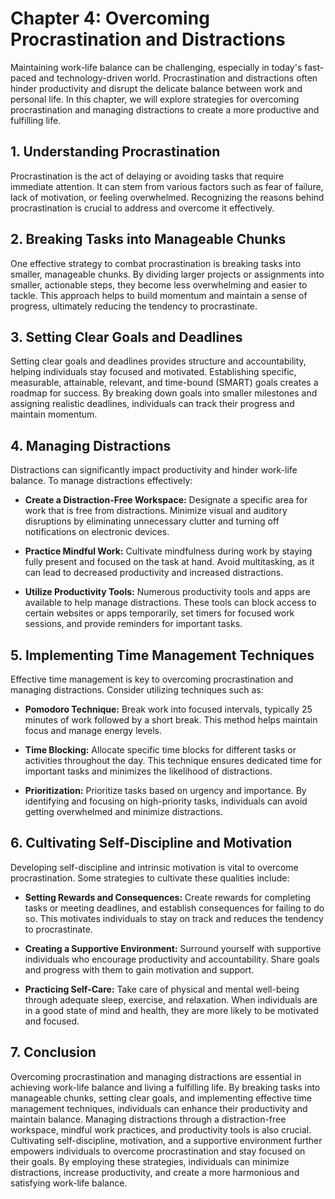 Chapter 4: Overcoming Procrastination and Distractions
======================================================

Maintaining work-life balance can be challenging, especially in today's fast-paced and technology-driven world. Procrastination and distractions often hinder productivity and disrupt the delicate balance between work and personal life. In this chapter, we will explore strategies for overcoming procrastination and managing distractions to create a more productive and fulfilling life.

**1. Understanding Procrastination**
------------------------------------

Procrastination is the act of delaying or avoiding tasks that require immediate attention. It can stem from various factors such as fear of failure, lack of motivation, or feeling overwhelmed. Recognizing the reasons behind procrastination is crucial to address and overcome it effectively.

**2. Breaking Tasks into Manageable Chunks**
--------------------------------------------

One effective strategy to combat procrastination is breaking tasks into smaller, manageable chunks. By dividing larger projects or assignments into smaller, actionable steps, they become less overwhelming and easier to tackle. This approach helps to build momentum and maintain a sense of progress, ultimately reducing the tendency to procrastinate.

**3. Setting Clear Goals and Deadlines**
----------------------------------------

Setting clear goals and deadlines provides structure and accountability, helping individuals stay focused and motivated. Establishing specific, measurable, attainable, relevant, and time-bound (SMART) goals creates a roadmap for success. By breaking down goals into smaller milestones and assigning realistic deadlines, individuals can track their progress and maintain momentum.

**4. Managing Distractions**
----------------------------

Distractions can significantly impact productivity and hinder work-life balance. To manage distractions effectively:

* **Create a Distraction-Free Workspace:** Designate a specific area for work that is free from distractions. Minimize visual and auditory disruptions by eliminating unnecessary clutter and turning off notifications on electronic devices.

* **Practice Mindful Work:** Cultivate mindfulness during work by staying fully present and focused on the task at hand. Avoid multitasking, as it can lead to decreased productivity and increased distractions.

* **Utilize Productivity Tools:** Numerous productivity tools and apps are available to help manage distractions. These tools can block access to certain websites or apps temporarily, set timers for focused work sessions, and provide reminders for important tasks.

**5. Implementing Time Management Techniques**
----------------------------------------------

Effective time management is key to overcoming procrastination and managing distractions. Consider utilizing techniques such as:

* **Pomodoro Technique:** Break work into focused intervals, typically 25 minutes of work followed by a short break. This method helps maintain focus and manage energy levels.

* **Time Blocking:** Allocate specific time blocks for different tasks or activities throughout the day. This technique ensures dedicated time for important tasks and minimizes the likelihood of distractions.

* **Prioritization:** Prioritize tasks based on urgency and importance. By identifying and focusing on high-priority tasks, individuals can avoid getting overwhelmed and minimize distractions.

**6. Cultivating Self-Discipline and Motivation**
-------------------------------------------------

Developing self-discipline and intrinsic motivation is vital to overcome procrastination. Some strategies to cultivate these qualities include:

* **Setting Rewards and Consequences:** Create rewards for completing tasks or meeting deadlines, and establish consequences for failing to do so. This motivates individuals to stay on track and reduces the tendency to procrastinate.

* **Creating a Supportive Environment:** Surround yourself with supportive individuals who encourage productivity and accountability. Share goals and progress with them to gain motivation and support.

* **Practicing Self-Care:** Take care of physical and mental well-being through adequate sleep, exercise, and relaxation. When individuals are in a good state of mind and health, they are more likely to be motivated and focused.

**7. Conclusion**
-----------------

Overcoming procrastination and managing distractions are essential in achieving work-life balance and living a fulfilling life. By breaking tasks into manageable chunks, setting clear goals, and implementing effective time management techniques, individuals can enhance their productivity and maintain balance. Managing distractions through a distraction-free workspace, mindful work practices, and productivity tools is also crucial. Cultivating self-discipline, motivation, and a supportive environment further empowers individuals to overcome procrastination and stay focused on their goals. By employing these strategies, individuals can minimize distractions, increase productivity, and create a more harmonious and satisfying work-life balance.
